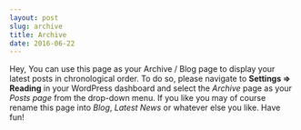 ```yaml
---
layout: post
slug: archive
title: Archive
date: 2016-06-22
---
```


Hey, You can use this page as your Archive / Blog page to display your latest posts in chronological order. To do so, please navigate to **Settings => Reading** in your WordPress dashboard and select the _Archive_ page as your _Posts page_ from the drop-down menu. If you like you may of course rename this page into _Blog_, _Latest News_ or whatever else you like. Have fun!
